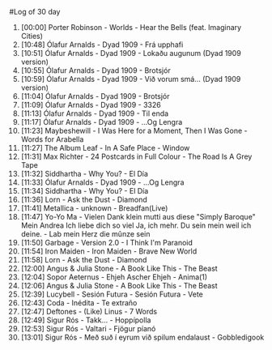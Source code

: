 #Log of 30 day

1. [00:00] Porter Robinson - Worlds - Hear the Bells (feat. Imaginary Cities)
1. [10:48] Ólafur Arnalds - Dyad 1909 - Frá upphafi
1. [10:51] Ólafur Arnalds - Dyad 1909 - Lokaðu augunum (Dyad 1909 version)
1. [10:55] Ólafur Arnalds - Dyad 1909 - Brotsjór
1. [10:59] Ólafur Arnalds - Dyad 1909 - Við vorum smá... (Dyad 1909 version)
1. [11:04] Ólafur Arnalds - Dyad 1909 - Brotsjór
1. [11:09] Ólafur Arnalds - Dyad 1909 - 3326
1. [11:13] Ólafur Arnalds - Dyad 1909 - Til enda
1. [11:17] Ólafur Arnalds - Dyad 1909 - ...Og Lengra
1. [11:23] Maybeshewill - I Was Here for a Moment, Then I Was Gone - Words for Arabella
1. [11:27] The Album Leaf - In A Safe Place - Window
1. [11:31] Max Richter - 24 Postcards in Full Colour - The Road Is A Grey Tape
1. [11:32] Siddhartha - Why You? - El Día
1. [11:33] Ólafur Arnalds - Dyad 1909 - ...Og Lengra
1. [11:34] Siddhartha - Why You? - El Día
1. [11:36] Lorn - Ask the Dust - Diamond
1. [11:41] Metallica - unknown - Breadfan(Live)
1. [11:47] Yo-Yo Ma - Vielen Dank klein mutti aus diese "Simply Baroque" Mein Andrea Ich liebe dich so viel Ja, ich mehr. Du sein mein weil ich deine. - Lab mein Herz die mûnze sein
1. [11:50] Garbage - Version 2.0 - I Think I'm Paranoid
1. [11:54] Iron Maiden - Iron Maiden - Brave New World
1. [11:58] Lorn - Ask the Dust - Diamond
1. [12:00] Angus & Julia Stone - A Book Like This - The Beast
1. [12:04] Sopor Aeternus - Ehjeh Ascher Ehjeh - Anima(1)
1. [12:06] Angus & Julia Stone - A Book Like This - The Beast
1. [12:39] Lucybell - Sesión Futura - Sesión Futura - Vete
1. [12:43] Coda - Inédita - Te extraño
1. [12:47] Deftones - (Like) Linus - 7 Words
1. [12:49] Sigur Rós - Takk... - Hoppípolla
1. [12:53] Sigur Rós - Valtari - Fjögur píanó
1. [13:01] Sigur Rós - Með suð í eyrum við spilum endalaust - Gobbledigook
